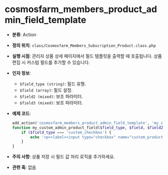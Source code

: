 # cosmosfarm_members_product_admin_field_template

- **분류**: Action
- **정의 위치**: `class/Cosmosfarm_Members_Subscription_Product.class.php`
- **실행 시점**: 관리자 상품 상세 페이지에서 필드 템플릿을 출력할 때 호출됩니다. 상품 편집 시 커스텀 필드를 추가할 수 있습니다.
- **인자 정보**:
  - `$field_type (string)`: 필드 유형.
  - `$field (array)`: 필드 설정.
  - `$field2 (mixed)`: 보조 파라미터.
  - `$field3 (mixed)`: 보조 파라미터.
- **예제 코드**:

  ```php
  add_action('cosmosfarm_members_product_admin_field_template', 'my_custom_admin_product_field', 10, 4);
  function my_custom_admin_product_field($field_type, $field, $field2, $field3) {
      if ($field_type === 'custom_checkbox') {
          echo '<p><label><input type="checkbox" name="custom_product_option" value="1"> Custom Product Option</label></p>';
      }
  }
  ```

- **주의 사항**: 상품 저장 시 필드 값 처리 로직을 추가하세요.
- **관련 훅**: 없음
